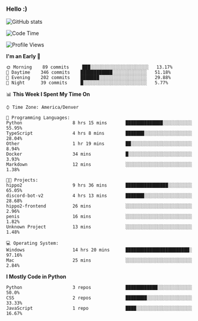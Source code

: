 ### Hello :)

![GitHub stats](https://github-readme-stats.vercel.app/api?username=neverabsolute&count_private=true&include_all_commits=true&bg_color=0D1117&text_color=F3F3F3&title_color=E1E1E1)

<!--START_SECTION:waka-->
![Code Time](http://img.shields.io/badge/Code%20Time-540%20hrs%203%20mins-blue)

![Profile Views](http://img.shields.io/badge/Profile%20Views-0-blue)

**I'm an Early 🐤** 

```text
🌞 Morning    89 commits     ███░░░░░░░░░░░░░░░░░░░░░░   13.17% 
🌆 Daytime    346 commits    ████████████░░░░░░░░░░░░░   51.18% 
🌃 Evening    202 commits    ███████░░░░░░░░░░░░░░░░░░   29.88% 
🌙 Night      39 commits     █░░░░░░░░░░░░░░░░░░░░░░░░   5.77%

```


📊 **This Week I Spent My Time On** 

```text
⌚︎ Time Zone: America/Denver

💬 Programming Languages: 
Python                   8 hrs 15 mins       ██████████████░░░░░░░░░░░   55.95% 
TypeScript               4 hrs 8 mins        ███████░░░░░░░░░░░░░░░░░░   28.04% 
Other                    1 hr 19 mins        ██░░░░░░░░░░░░░░░░░░░░░░░   8.94% 
Docker                   34 mins             █░░░░░░░░░░░░░░░░░░░░░░░░   3.93% 
Markdown                 12 mins             ░░░░░░░░░░░░░░░░░░░░░░░░░   1.38%

🐱‍💻 Projects: 
hippo2                   9 hrs 36 mins       ████████████████░░░░░░░░░   65.05% 
discord-bot-v2           4 hrs 13 mins       ███████░░░░░░░░░░░░░░░░░░   28.68% 
hippo2-frontend          26 mins             ░░░░░░░░░░░░░░░░░░░░░░░░░   2.96% 
penis                    16 mins             ░░░░░░░░░░░░░░░░░░░░░░░░░   1.82% 
Unknown Project          13 mins             ░░░░░░░░░░░░░░░░░░░░░░░░░   1.48%

💻 Operating System: 
Windows                  14 hrs 20 mins      ████████████████████████░   97.16% 
Mac                      25 mins             ░░░░░░░░░░░░░░░░░░░░░░░░░   2.84%

```

**I Mostly Code in Python** 

```text
Python                   3 repos             ████████████░░░░░░░░░░░░░   50.0% 
CSS                      2 repos             ████████░░░░░░░░░░░░░░░░░   33.33% 
JavaScript               1 repo              ████░░░░░░░░░░░░░░░░░░░░░   16.67%

```



<!--END_SECTION:waka-->
